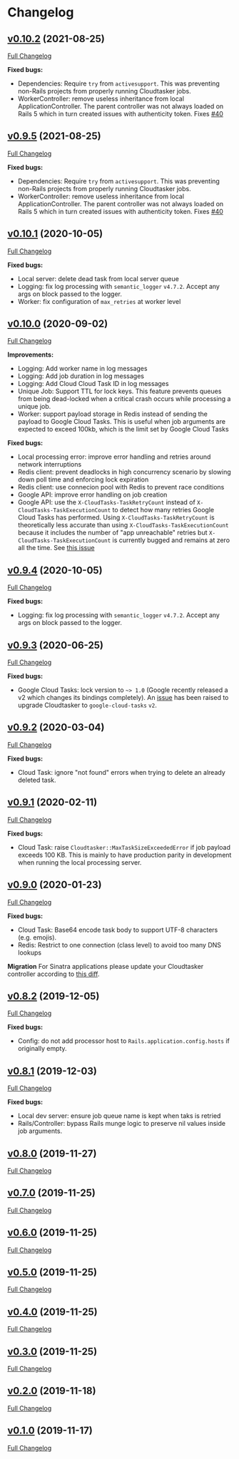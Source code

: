 # Changelog

## [v0.10.2](https://github.com/keypup-io/cloudtasker/tree/v0.10.2) (2021-08-25)

[Full Changelog](https://github.com/keypup-io/cloudtasker/compare/v0.10.1...v0.10.2)

**Fixed bugs:**
- Dependencies: Require `try` from `activesupport`. This was preventing non-Rails projects from properly running Cloudtasker jobs.
- WorkerController: remove useless inheritance from local ApplicationController. The parent controller was not always loaded on Rails 5 which in turn created issues with authenticity token. Fixes [#40](https://github.com/keypup-io/cloudtasker/issues/40)

## [v0.9.5](https://github.com/keypup-io/cloudtasker/tree/v0.9.5) (2021-08-25)

[Full Changelog](https://github.com/keypup-io/cloudtasker/compare/v0.9.4...v0.9.5)

**Fixed bugs:**
- Dependencies: Require `try` from `activesupport`. This was preventing non-Rails projects from properly running Cloudtasker jobs.
- WorkerController: remove useless inheritance from local ApplicationController. The parent controller was not always loaded on Rails 5 which in turn created issues with authenticity token. Fixes [#40](https://github.com/keypup-io/cloudtasker/issues/40)

## [v0.10.1](https://github.com/keypup-io/cloudtasker/tree/v0.10.1) (2020-10-05)

[Full Changelog](https://github.com/keypup-io/cloudtasker/compare/v0.10.0...v0.10.1)

**Fixed bugs:**
- Local server: delete dead task from local server queue
- Logging: fix log processing with `semantic_logger` `v4.7.2`. Accept any args on block passed to the logger.
- Worker: fix configuration of `max_retries` at worker level

## [v0.10.0](https://github.com/keypup-io/cloudtasker/tree/v0.10.0) (2020-09-02)

[Full Changelog](https://github.com/keypup-io/cloudtasker/compare/v0.9.3...v0.10.0)

**Improvements:**
- Logging: Add worker name in log messages
- Logging: Add job duration in log messages
- Logging: Add Cloud Cloud Task ID in log messages
- Unique Job: Support TTL for lock keys. This feature prevents queues from being dead-locked when a critical crash occurs while processing a unique job.
- Worker: support payload storage in Redis instead of sending the payload to Google Cloud Tasks. This is useful when job arguments are expected to exceed 100kb, which is the limit set by Google Cloud Tasks

**Fixed bugs:**
- Local processing error: improve error handling and retries around network interruptions
- Redis client: prevent deadlocks in high concurrency scenario by slowing down poll time and enforcing lock expiration
- Redis client: use connecion pool with Redis to prevent race conditions
- Google API: improve error handling on job creation
- Google API: use the `X-CloudTasks-TaskRetryCount` instead of `X-CloudTasks-TaskExecutionCount` to detect how many retries Google Cloud Tasks has performed. Using `X-CloudTasks-TaskRetryCount` is theoretically less accurate than using `X-CloudTasks-TaskExecutionCount` because it includes the number of "app unreachable" retries but `X-CloudTasks-TaskExecutionCount` is currently bugged and remains at zero all the time. See [this issue](https://github.com/keypup-io/cloudtasker/issues/6)

## [v0.9.4](https://github.com/keypup-io/cloudtasker/tree/v0.9.4) (2020-10-05)

[Full Changelog](https://github.com/keypup-io/cloudtasker/compare/v0.9.3...v0.9.4)

**Fixed bugs:**
- Logging: fix log processing with `semantic_logger` `v4.7.2`. Accept any args on block passed to the logger.

## [v0.9.3](https://github.com/keypup-io/cloudtasker/tree/v0.9.3) (2020-06-25)

[Full Changelog](https://github.com/keypup-io/cloudtasker/compare/v0.9.2...v0.9.3)

**Fixed bugs:**
- Google Cloud Tasks: lock version to `~> 1.0` (Google recently released a v2 which changes its bindings completely). An [issue](https://github.com/keypup-io/cloudtasker/issues/11) has been raised to upgrade Cloudtasker to `google-cloud-tasks` `v2`.

## [v0.9.2](https://github.com/keypup-io/cloudtasker/tree/v0.9.2) (2020-03-04)

[Full Changelog](https://github.com/keypup-io/cloudtasker/compare/v0.9.1...v0.9.2)

**Fixed bugs:**
- Cloud Task: ignore "not found" errors when trying to delete an already deleted task.

## [v0.9.1](https://github.com/keypup-io/cloudtasker/tree/v0.9.1) (2020-02-11)

[Full Changelog](https://github.com/keypup-io/cloudtasker/compare/v0.9.0...v0.9.1)

**Fixed bugs:**
- Cloud Task: raise `Cloudtasker::MaxTaskSizeExceededError` if job payload exceeds 100 KB. This is mainly to have production parity in development when running the local processing server.

## [v0.9.0](https://github.com/keypup-io/cloudtasker/tree/v0.9.0) (2020-01-23)

[Full Changelog](https://github.com/keypup-io/cloudtasker/compare/v0.8.2...v0.9.0)

**Fixed bugs:**
- Cloud Task: Base64 encode task body to support UTF-8 characters (e.g. emojis).
- Redis: Restrict to one connection (class level) to avoid too many DNS lookups

**Migration**
For Sinatra applications please update your Cloudtasker controller according to [this diff](https://github.com/keypup-io/cloudtasker/commit/311fa8f9beec91fbae012164a25b2ee6e261a2e4#diff-c2a0ea6c6e6c31c749d2e1acdc574f0f).

## [v0.8.2](https://github.com/keypup-io/cloudtasker/tree/v0.8.2) (2019-12-05)

[Full Changelog](https://github.com/keypup-io/cloudtasker/compare/v0.8.1...v0.8.2)

**Fixed bugs:**
- Config: do not add processor host to `Rails.application.config.hosts` if originally empty.

## [v0.8.1](https://github.com/keypup-io/cloudtasker/tree/v0.8.1) (2019-12-03)

[Full Changelog](https://github.com/keypup-io/cloudtasker/compare/v0.8.0...v0.8.1)

**Fixed bugs:**
- Local dev server: ensure job queue name is kept when taks is retried
- Rails/Controller: bypass Rails munge logic to preserve nil values inside job arguments.

## [v0.8.0](https://github.com/keypup-io/cloudtasker/tree/v0.8.0) (2019-11-27)

[Full Changelog](https://github.com/keypup-io/cloudtasker/compare/v0.7.0...v0.8.0)

## [v0.7.0](https://github.com/keypup-io/cloudtasker/tree/v0.7.0) (2019-11-25)

[Full Changelog](https://github.com/keypup-io/cloudtasker/compare/v0.6.0...v0.7.0)

## [v0.6.0](https://github.com/keypup-io/cloudtasker/tree/v0.6.0) (2019-11-25)

[Full Changelog](https://github.com/keypup-io/cloudtasker/compare/v0.5.0...v0.6.0)

## [v0.5.0](https://github.com/keypup-io/cloudtasker/tree/v0.5.0) (2019-11-25)

[Full Changelog](https://github.com/keypup-io/cloudtasker/compare/v0.4.0...v0.5.0)

## [v0.4.0](https://github.com/keypup-io/cloudtasker/tree/v0.4.0) (2019-11-25)

[Full Changelog](https://github.com/keypup-io/cloudtasker/compare/v0.3.0...v0.4.0)

## [v0.3.0](https://github.com/keypup-io/cloudtasker/tree/v0.3.0) (2019-11-25)

[Full Changelog](https://github.com/keypup-io/cloudtasker/compare/v0.2.0...v0.3.0)

## [v0.2.0](https://github.com/keypup-io/cloudtasker/tree/v0.2.0) (2019-11-18)

[Full Changelog](https://github.com/keypup-io/cloudtasker/compare/v0.1.0...v0.2.0)

## [v0.1.0](https://github.com/keypup-io/cloudtasker/tree/v0.1.0) (2019-11-17)

[Full Changelog](https://github.com/keypup-io/cloudtasker/compare/c137feb1ceaaaa4e2fecac0d1f0b4c73151ae002...v0.1.0)
